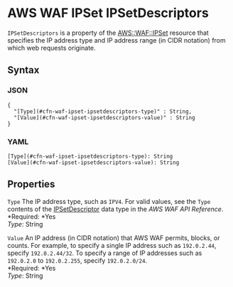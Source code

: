 # AWS WAF IPSet IPSetDescriptors<a name="aws-properties-waf-ipset-ipsetdescriptors"></a>

`IPSetDescriptors` is a property of the [AWS::WAF::IPSet](aws-resource-waf-ipset.md) resource that specifies the IP address type and IP address range \(in CIDR notation\) from which web requests originate\.

## Syntax<a name="w3ab2c21c14e1763b5"></a>

### JSON<a name="aws-properties-waf-ipset-ipsetdescriptors-syntax.json"></a>

```
{
  "[Type](#cfn-waf-ipset-ipsetdescriptors-type)" : String,
  "[Value](#cfn-waf-ipset-ipsetdescriptors-value)" : String
}
```

### YAML<a name="aws-properties-waf-ipset-ipsetdescriptors-syntax.yaml"></a>

```
[Type](#cfn-waf-ipset-ipsetdescriptors-type): String
[Value](#cfn-waf-ipset-ipsetdescriptors-value): String
```

## Properties<a name="w3ab2c21c14e1763b7"></a>

`Type`  <a name="cfn-waf-ipset-ipsetdescriptors-type"></a>
The IP address type, such as `IPV4`\. For valid values, see the `Type` contents of the [IPSetDescriptor](http://docs.aws.amazon.com/waf/latest/APIReference/API_IPSetDescriptor.html) data type in the *AWS WAF API Reference*\.  
*Required: *Yes  
*Type*: String

`Value`  <a name="cfn-waf-ipset-ipsetdescriptors-value"></a>
An IP address \(in CIDR notation\) that AWS WAF permits, blocks, or counts\. For example, to specify a single IP address such as `192.0.2.44`, specify `192.0.2.44/32`\. To specify a range of IP addresses such as `192.0.2.0` to `192.0.2.255`, specify `192.0.2.0/24`\.  
*Required: *Yes  
*Type*: String
